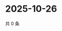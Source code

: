 # 2025-10-26

共 0 条

<!-- BEGIN ZHIHUQUESTIONS -->
<!-- 最后更新时间 Sun Oct 26 2025 00:12:15 GMT+0800 (China Standard Time) -->

<!-- END ZHIHUQUESTIONS -->
